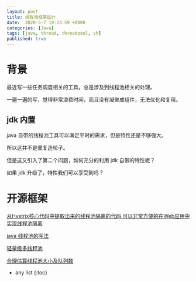```yaml
---
layout: post
title: 线程池框架设计
date:  2020-5-7 19:23:59 +0800
categories: [Java]
tags: [java, thread, threadpool, sh]
published: true
---
```


# 背景

最近写一些任务调度相关的工具，总是涉及到线程池相关的处理。

一遍一遍的写，觉得非常浪费时间，而且没有凝聚成组件，无法优化和复用。

## jdk 内置

java 自带的线程池工具可以满足平时的需求，但是特性还是不够强大。

所以这并不是重复造轮子。

但是这又引入了第二个问题，如何充分的利用 jdk 自带的特性呢？

如果 jdk 升级了，特性我们可以享受到吗？


# 开源框架

[从Hystrix核心代码中提取出来的线程池隔离的代码,可以非常方便的在Web应用中实现线程池隔离](https://github.com/EZLippi/isolation-threadpool)

[java 线程池的写法](https://github.com/THEONE10211024/ThreadPool)

[轻量级多线程池](https://github.com/aofeng/threadpool4j)

[合理估算线程池大小及队列数](https://github.com/sunshanpeng/dark_magic)

* any list
{:toc}